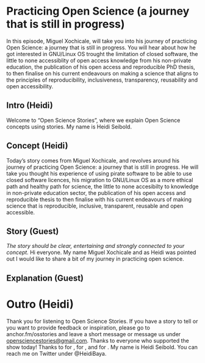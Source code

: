 # Practicing Open Science (a journey that is still in progress)
In this episode, Miguel Xochicale, will take you into his journey of practicing Open Science: a journey that is still in progress. 
You will hear about how he got interested in GNU/Linux OS trought the limitation of closed software, 
the little to none accessiblity of open access knowledge from his non-private education,
the publication of his open access and reproducible PhD thesis,
to then finalise on his current endeavours on making a science that aligns to the principles of 
reproducibility, inclusiveness, transparency, reusability and open accessibility.

## Intro (Heidi)
Welcome to “Open Science Stories”, where we explain Open Science concepts using stories. My name is Heidi Seibold.

## Concept (Heidi)
Today’s story comes from Miguel Xochicale, and revolves around his journey of practicing Open Science: a journey that is still in progress.
He will take you thought his experience of using pirate software to be able to use closed software licences, 
his migration to GNU/Linux OS as a more ethical path and healthy path for science, 
the little to none accesibilty to knowledge in non-private education sector,
the publication of his open access and reproducible thesis 
to then finalise with his current endeavours 
of making science that is reproducible, inclusive, transparent, reusable and open accessible.

## Story (Guest)
_The story should be clear, entertaining and strongly connected to your concept._
Hi everyone. My name Miguel Xochicale and as Heidi was pointed out I would like to share a bit of my journey in practicing open science.

## Explanation (Guest)
# Outro (Heidi)
Thank you for listening to Open Science Stories. If you have a story to tell or you want to provide feedback or inspiration, please go to anchor.fm/osstories and leave a short message or message us under opensciencestories@gmail.com.
Thanks to everyone who supported the show today! Thanks to <name> for <action>, <name> for <action>, and <name> for <action>. 
My name is Heidi Seibold. You can reach me on Twitter under @HeidiBaya.

